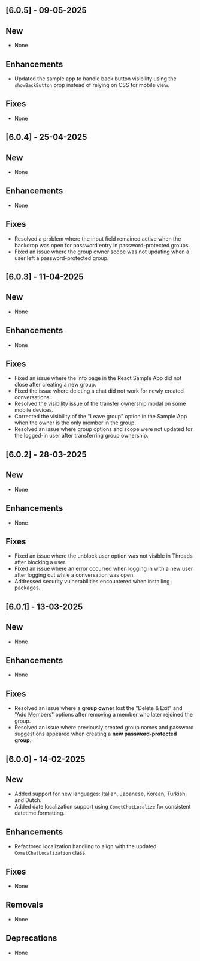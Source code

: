 ## [6.0.5] - 09-05-2025

## New 
- None

## Enhancements
- Updated the sample app to handle back button visibility using the `showBackButton` prop instead of relying on CSS for mobile view.

## Fixes
- None

## [6.0.4] - 25-04-2025

## New 
- None

## Enhancements
- None

## Fixes
- Resolved a problem where the input field remained active when the backdrop was open for password entry in password-protected groups.
- Fixed an issue where the group owner scope was not updating when a user left a password-protected group.

## [6.0.3] - 11-04-2025

## New
- None

## Enhancements
- None

## Fixes
- Fixed an issue where the info page in the React Sample App did not close after creating a new group.
- Fixed the issue where deleting a chat did not work for newly created conversations.
- Resolved the visibility issue of the transfer ownership modal on some mobile devices.
- Corrected the visibility of the "Leave group" option in the Sample App when the owner is the only member in the group.
- Resolved an issue where group options and scope were not updated for the logged-in user after transferring group ownership.

## [6.0.2] - 28-03-2025

## New
- None

## Enhancements
- None

## Fixes
- Fixed an issue where the unblock user option was not visible in Threads after blocking a user.
- Fixed an issue where an error occurred when logging in with a new user after logging out while a conversation was open.
- Addressed security vulnerabilities encountered when installing packages.

## [6.0.1] - 13-03-2025

## New
- None

## Enhancements
- None

## Fixes
 - Resolved an issue where a **group owner** lost the "Delete & Exit" and "Add Members" options after removing a member who later rejoined the group.
 - Resolved an issue where previously created group names and password suggestions appeared when creating a **new password-protected group**.

## [6.0.0] - 14-02-2025  

## New
- Added support for new languages: Italian, Japanese, Korean, Turkish, and Dutch.
- Added date localization support using `CometChatLocalize` for consistent datetime formatting.

## Enhancements
- Refactored localization handling to align with the updated `CometChatLocalization` class.

## Fixes
- None  

## Removals
- None

## Deprecations
- None 